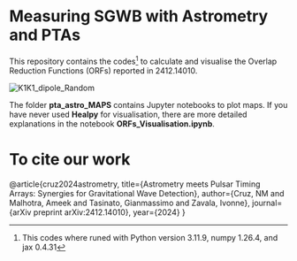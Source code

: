 # Measuring SGWB with Astrometry and PTAs

This repository contains the codes[^1] to calculate and visualise the Overlap Reduction Functions (ORFs) reported in 2412.14010.

![K1K1_dipole_Random](https://github.com/user-attachments/assets/288303c1-9d31-4516-8bab-d76564019888)


The folder **pta_astro_MAPS** contains Jupyter notebooks to plot maps. If you have never used **Healpy** for visualisation, there are more detailed explanations in the notebook **ORFs_Visualisation.ipynb**.

[^1]: This codes where runed with Python version 3.11.9, numpy 1.26.4, and jax 0.4.31

# To cite our work

@article{cruz2024astrometry,
  title={Astrometry meets Pulsar Timing Arrays: Synergies for Gravitational Wave Detection},
  author={Cruz, NM and Malhotra, Ameek and Tasinato, Gianmassimo and Zavala, Ivonne},
  journal={arXiv preprint arXiv:2412.14010},
  year={2024}
}
